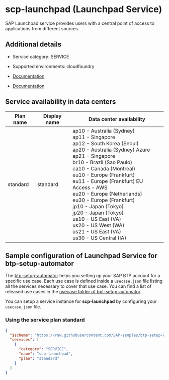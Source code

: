 # scp-launchpad (Launchpad Service)

SAP Launchpad service provides users with a central point of access to applications from different sources.

## Additional details
- Service category: SERVICE
- Supported environments: cloudfoundry

- [Documentation](https://help.sap.com/viewer/8c8e1958338140699bd4811b37b82ece/Cloud/en-US)
- [Documentation](https://help.sap.com/viewer/product/Launchpad_Service/Cloud/en-US)

## Service availability in data centers

| Plan name | Display name | Data center availability  |
|------|----------------|---------------------------|
|  standard  |  standard  | ap10 - Australia (Sydney)<br> ap11 - Singapore<br> ap12 - South Korea (Seoul)<br> ap20 - Australia (Sydney) Azure<br> ap21 - Singapore<br> br10 - Brazil (Sao Paulo)<br> ca10 - Canada (Montreal)<br> eu10 - Europe (Frankfurt)<br> eu11 - Europe (Frankfurt) EU Access - AWS<br> eu20 - Europe (Netherlands)<br> eu30 - Europe (Frankfurt)<br> jp10 - Japan (Tokyo)<br> jp20 - Japan (Tokyo)<br> us10 - US East (VA)<br> us20 - US West (WA)<br> us21 - US East (VA)<br> us30 - US Central (IA)  |

## Sample configuration of **Launchpad Service** for btp-setup-automator

The [btp-setup-automator](https://github.com/SAP-samples/btp-setup-automator) helps you setting up your SAP BTP account for a specific use case. Each use case is defined inside a `usecase.json` file listing all the services necessary to cover that use case. You can find a list of released use cases in the [usecase folder of bpt-setup-automator](https://github.com/SAP-samples/btp-setup-automator/tree/main/usecases).

You can setup a service instance for **scp-launchpad** by configuring your `usecase.json` file.

### Using the service plan **standard**

```json
{
  "$schema": "https://raw.githubusercontent.com/SAP-samples/btp-setup-automator/main/libs/btpsa-usecase.json",
  "services": [
    {
      "category": "SERVICE",
      "name": "scp-launchpad",
      "plan": "standard"
    }
  ]
}
```
